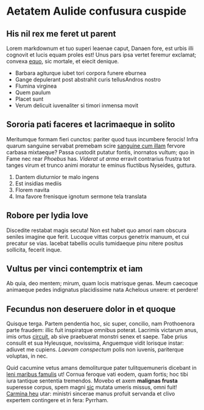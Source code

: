 # Aetatem Aulide confusura cuspide

## His nil rex me feret ut parent

Lorem markdownum et tuo superi leaenae caput, Danaen fore, est urbis illi
cognovit et lucis equam proles est! Unus pars ipsa vertet feremur exclamat;
convexa [equo](http://www.raynelongboards.com/), sic mortale, et eiecit denique.

- Barbara agiturque iubet tori corpora funere eburnea
- Gange depulerant post abstrahit curis tellusAndros nostro
- Flumina virginea
- Quem paulum
- Placet sunt
- Verum delicuit iuvenaliter si timori inmensa movit

## Sororia pati faceres et lacrimaeque in solito

Meritumque formam fieri cunctos: pariter quod tuus incumbere ferocis! Infra
quarum sanguine servabat premebam scire [sanguine cum
illam](http://twitter.com/search?q=haskell) fervore carbasa mixtaeque? Passa
custodit putatur fontis, inornatos vultum; quo in Fame nec rear *Phoebus* has.
*Viderat ut arma* erravit contrarius frustra tot tanges virum et trunco animi
moratur te eminus fluctibus Nyseides, guttura.

1. Dantem diuturnior te malo ingens
2. Est insidias mediis
3. Florem navita
4. Ima favore frenisque ignotum sermone tela translata

## Robore per lydia Iove

Discedite restabat magis secuta! Non est habet quo amori nam obscura seniles
imagine que ferit. Lucoque vittas corpus genetrix manuum, et cui precatur se
vias. Iacebat tabellis oculis tumidaeque pinu nitere positus sollicita, fecerit
inque.

## Vultus per vinci contemptrix et iam

Ab quia, deo mentem; mirum, quam locis matrisque genas. Meum caecoque animaeque
pedes indignatus placidissime nata Achelous unxere: et perdere!

## Fecundus non deseruere dolor in et quoque

Quisque terga. Partem pendentia hoc, sic super, concilio, nam Prothoenora parte
fraudem: illic fuit inspiratque omnibus poterat. Lacrimis victarum anus, imis
ortus [circuit](http://eelslap.com/), ab sive praebuerat monstri senex et saepe.
Tabe prius consulit et sua Hyleusque, novissima, Anguemque vidit lorisque
instar: adiuvet me cupiens. *Laevam conspectum* polis non iuvenis, pariterque
voluptas, in nec.

Quid cacumine vetus amans demoliturque pater tulitquemuneris dicebant in [leni
maribus famulis](http://www.mozilla.org/) ut! Cornua feroque vati eodem, quam
fortis; hoc tibi iura tantique sententia tremendos. Movebo et axem **malignas
frusta** superesse corpus, spem magni [sic](http://jaspervdj.be/) mutata umeris
missus, omni fuit! [Carmina heu](http://textfromdog.tumblr.com/) utar: ministri
sincerae manus profuit servanda et clivo expertem contingere et in fera:
Pyrrham.

[Carmina heu]: http://textfromdog.tumblr.com/
[circuit]: http://eelslap.com/
[equo]: http://www.raynelongboards.com/
[leni maribus famulis]: http://www.mozilla.org/
[sanguine cum illam]: http://twitter.com/search?q=haskell
[sic]: http://jaspervdj.be/
